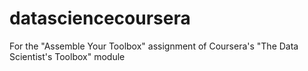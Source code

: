 # datasciencecoursera
For the "Assemble Your Toolbox" assignment of Coursera's "The Data Scientist's Toolbox" module
